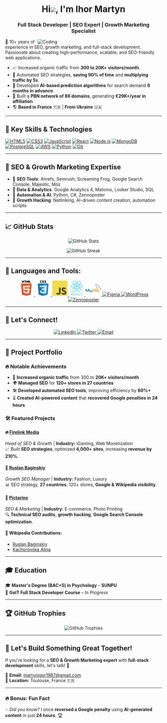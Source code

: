 <h1 align="center">Hi<span><img src="https://media.giphy.com/media/hvRJCLFzcasrR4ia7z/giphy.gif" width="30px"/></span>, I'm Ihor Martyn</h1>
<h3 align="center">Full Stack Developer | SEO Expert | Growth Marketing Specialist</h3>

<img align="right" width="400" src="https://cdn.dribbble.com/users/1162077/screenshots/3848914/programmer.gif" alt="Coding"/>

🚀 10+ years of experience in SEO, growth marketing, and full-stack development. Passionate about creating high-performance, scalable, and SEO-friendly web applications.

- 📈 Increased organic traffic from **300 to 20K+ visitors/month**.
- 🚀 Automated SEO strategies, **saving 90% of time** and **multiplying traffic by 5x**.
- 🤖 Developed **AI-based prediction algorithms** for search demand **6 months in advance**.
- 🎯 Built a **PBN network of 86 domains**, generating **€29K+/year in affiliation**.
- 🌎 **Based in France** 🇫🇷 | **From Ukraine** 🇺🇦

---

## 📌 Key Skills & Technologies

<p align="left">
  <a href="https://developer.mozilla.org/en-US/docs/Web/HTML"><img src="https://img.shields.io/badge/HTML5-E34F26?logo=html5&logoColor=fff&style=flat" alt="HTML5"/></a>
  <a href="https://developer.mozilla.org/en-US/docs/Web/CSS"><img src="https://img.shields.io/badge/CSS3-1572B6?logo=css3&logoColor=fff&style=flat" alt="CSS3"/></a>
  <a href="https://developer.mozilla.org/en-US/docs/Web/JavaScript"><img src="https://img.shields.io/badge/JavaScript-F7DF1E?logo=javascript&logoColor=000&style=flat" alt="JavaScript"/></a>
  <a href="https://reactjs.org/"><img src="https://img.shields.io/badge/React-61DAFB?logo=react&logoColor=000&style=flat" alt="React"/></a>
  <a href="https://nodejs.org/"><img src="https://img.shields.io/badge/Node.js-339933?logo=node.js&logoColor=fff&style=flat" alt="Node.js"/></a>
  <a href="https://www.mongodb.com/"><img src="https://img.shields.io/badge/MongoDB-47A248?logo=mongodb&logoColor=fff&style=flat" alt="MongoDB"/></a>
  <a href="https://www.postgresql.org/"><img src="https://img.shields.io/badge/PostgreSQL-316192?logo=postgresql&logoColor=fff&style=flat" alt="PostgreSQL"/></a>
  <a href="https://aws.amazon.com/"><img src="https://img.shields.io/badge/AWS-FF9900?logo=amazon-aws&logoColor=fff&style=flat" alt="AWS"/></a>
  <a href="https://www.python.org/"><img src="https://img.shields.io/badge/Python-3776AB?logo=python&logoColor=fff&style=flat" alt="Python"/></a>
  <a href="https://git-scm.com/"><img src="https://img.shields.io/badge/Git-F05032?logo=git&logoColor=fff&style=flat" alt="Git"/></a>
</p>

---

## 🎯 SEO & Growth Marketing Expertise

- 🔹 **SEO Tools**: Ahrefs, Semrush, Screaming Frog, Google Search Console, Majestic, Moz
- 🔹 **Data & Analytics**: Google Analytics 4, Matomo, Looker Studio, SQL
- 🔹 **Automation & AI**: Python, C#, Zennoposter
- 🔹 **Growth Hacking**: Netlinking, AI-driven content creation, automation scripts

---

## 📈 GitHub Stats

<p align="center">
  <img src="https://github-readme-stats.vercel.app/api?username=MartynIgor&show_icons=true&theme=tokyonight" alt="GitHub Stats"/>
</p>
<p align="center">
  <img src="https://github-readme-streak-stats.herokuapp.com/?user=MartynIgor&theme=tokyonight" alt="GitHub Streak"/>
</p>

---

## 🌟 Languages and Tools:

<p align="center">
  <a href="https://developer.mozilla.org/en-US/docs/Web/HTML" target="_blank">
    <img src="https://raw.githubusercontent.com/devicons/devicon/master/icons/html5/html5-original-wordmark.svg" alt="HTML" width="50" height="50"/>
  </a>
  <a href="https://developer.mozilla.org/en-US/docs/Web/CSS" target="_blank">
    <img src="https://raw.githubusercontent.com/devicons/devicon/master/icons/css3/css3-original-wordmark.svg" alt="CSS" width="50" height="50"/>
  </a>
  <a href="https://developer.mozilla.org/en-US/docs/Web/JavaScript" target="_blank">
    <img src="https://raw.githubusercontent.com/devicons/devicon/master/icons/javascript/javascript-original.svg" alt="JavaScript" width="50" height="50"/>
  </a>
  <a href="https://reactjs.org/" target="_blank">
    <img src="https://raw.githubusercontent.com/devicons/devicon/master/icons/react/react-original-wordmark.svg" alt="React" width="50" height="50"/>
  </a>
  <a href="https://www.mysql.com/" target="_blank">
    <img src="https://raw.githubusercontent.com/devicons/devicon/master/icons/mysql/mysql-original-wordmark.svg" alt="MySQL" width="50" height="50"/>
  </a>
  <a href="https://www.figma.com/" target="_blank">
    <img src="https://www.vectorlogo.zone/logos/figma/figma-icon.svg" alt="Figma" width="50" height="50"/>
  </a>
  <a href="https://wordpress.com/" target="_blank">
    <img src="https://profilinator.rishav.dev/skills-assets/wordpress.png" alt="WordPress" width="50" height="50"/>
  </a>
  <a href="https://zennolab.com/en/products/zennoposter/" target="_blank">
    <img src="https://www.formation-zennoposter.com/wp-content/uploads/2021/01/maitriser-zennoposter.png" alt="Zennoposter" width="90" height="50"/>
  </a>
</p>

---

## 🤝 **Let's Connect!**
<p align="center">
  <a href="https://www.linkedin.com/in/ihor-martyn-1a6615100/" target="_blank">
    <img src="https://img.shields.io/badge/LinkedIn-0A66C2?logo=linkedin&logoColor=fff&style=flat" alt="LinkedIn"/>
  </a>
  <a href="https://x.com/martyn_igor" target="_blank">
    <img src="https://img.shields.io/badge/Twitter-1DA1F2?logo=twitter&logoColor=fff&style=flat" alt="Twitter"/>
  </a>
  <a href="mailto:martynigor1987@gmail.com">
    <img src="https://img.shields.io/badge/Email-D14836?logo=gmail&logoColor=fff&style=flat" alt="Email"/>
  </a>
</p>

---

## 💼 Project Portfolio

### 🔥 Notable Achievements
- 🚀 **Increased organic traffic** from 300 to **20K+ visitors/month**
- 🌍 **Managed SEO** for **120+ stores in 27 countries**
- 🛠 **Developed automated SEO tools**, improving efficiency by **60%+**
- ⏳ **Created AI-powered content** that **recovered Google penalties in 24 hours**

### 🛠 Featured Projects

#### 🔥 [Firelink Media](https://firelink.media/#home)
*Head of SEO & Growth* | **Industry:** iGaming, Web Monetization  
📈 Built **SEO strategies**, optimized **4,000+ sites**, increasing **revenue by 210%**.  

#### 🎩 [Ruslan Baginskiy](https://ruslanbaginskiy.com/)
*Growth SEO Manager* | **Industry:** Fashion, Luxury  
📊 SEO strategy, **27 countries**, 120+ stores, **Google & Wikipedia visibility**.  

#### 📸 [Pictarine](https://pictarine.com/)
*SEO & Marketing* | **Industry:** E-commerce, Photo Printing  
🔍 **Technical SEO audits**, **growth hacking**, **Google Search Console optimization**.  

#### 📖 Wikipedia Contributions:
- [Ruslan Baginskiy](https://en.wikipedia.org/wiki/Ruslan_Baginskiy)
- [Kachorovska Alina](https://en.wikipedia.org/wiki/Kachorovska_Alina)

---

## 🎓 Education

🎓 **Master's Degree (BAC+5) in Psychology** – **SUNPU**  
🎯 **GoIT Full Stack Developer Course** – *In Progress*

---

## 🏆 GitHub Trophies

<p align="center">
  <img src="https://github-profile-trophy.vercel.app/?username=MartynIgor&theme=flat&no-bg=true&no-frame=true&margin-w=15" alt="GitHub Trophies"/>
</p>

---

## 🚀 Let's Build Something Great Together!

If you're looking for a **SEO & Growth Marketing expert** with **full-stack development** skills, let's talk! 🎯  

📩 **Email:** martynigor1987@gmail.com  
📍 **Location:** Toulouse, France 🇫🇷  

---

### 🔥 **Bonus: Fun Fact**
💡 *Did you know?* I once **reversed a Google penalty** using **AI-generated content** in just **24 hours**. 🏆
